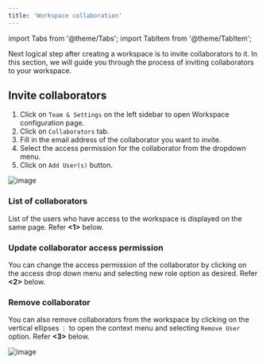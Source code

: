```yaml
---
title: 'Workspace collaboration'
---
```

import Tabs from '@theme/Tabs';
import TabItem from '@theme/TabItem';

Next logical step after creating a workspace is to invite collaborators to it. In this section, we will guide you through the process of inviting collaborators to your workspace.

## Invite collaborators
1. Click on `Team & Settings` on the left sidebar to open Workspace configuration page.
2. Click on `Collaborators` tab.
3. Fill in the email address of the collaborator you want to invite.
4. Select the access permission for the collaborator from the dropdown menu.
5. Click on `Add User(s)` button.
  
![image](/img/v2/workspace-collaboration.png)  
  
### List of collaborators
List of the users who have access to the workspace is displayed on the same page. Refer **<1>** below.  

### Update collaborator access permission
You can change the access permission of the collaborator by clicking on the access drop down menu and selecting new role option as desired. Refer **<2>** below.  

### Remove collaborator
You can also remove collaborators from the workspace by clicking on the vertical ellipses `⋮` to open the context menu and selecting `Remove User` option. Refer **<3>** below.  

![image](/img/v2/workspace-collaboration-actions.png)
